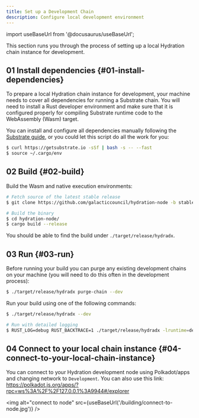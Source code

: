 ```yaml
---
title: Set up a Development Chain
description: Configure local development environment
---
```


import useBaseUrl from '@docusaurus/useBaseUrl';

This section runs you through the process of setting up a local Hydration chain instance for development. 

## 01 Install dependencies {#01-install-dependencies}

To prepare a local Hydration chain instance for development, your machine needs to cover all dependencies for running a Substrate chain. You will need to install a Rust developer environment and make sure that it is configured properly for compiling Substrate runtime code to the WebAssembly (Wasm) target.

You can install and configure all dependencies manually following the [Substrate guide](https://substrate.dev/docs/en/knowledgebase/getting-started), or you could let this script do all the work for you:

```bash
$ curl https://getsubstrate.io -sSf | bash -s -- --fast
$ source ~/.cargo/env
```

## 02 Build {#02-build}

Build the Wasm and native execution environments:

```bash
# Fetch source of the latest stable release
$ git clone https://github.com/galacticcouncil/hydration-node -b stable

# Build the binary
$ cd hydration-node/
$ cargo build --release
```

You should be able to find the build under `./target/release/hydradx`.

## 03 Run {#03-run}

Before running your build you can purge any existing development chains on your machine (you will need to do this often in the development process):

```bash
$ ./target/release/hydradx purge-chain --dev
```

Run your build using one of the following commands:

```bash
$ ./target/release/hydradx --dev

# Run with detailed logging
$ RUST_LOG=debug RUST_BACKTRACE=1 ./target/release/hydradx -lruntime=debug --dev
```

## 04 Connect to your local chain instance {#04-connect-to-your-local-chain-instance}

You can connect to your Hydration development node using Polkadot/apps and changing network to `Development`. You can also use this link:  
https://polkadot.js.org/apps/?rpc=ws%3A%2F%2F127.0.0.1%3A9944#/explorer

<img alt="connect to node" src={useBaseUrl('/building/connect-to-node.jpg')} />
